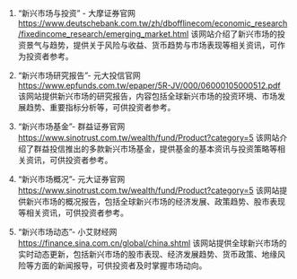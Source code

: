 

1. “新兴市场与投资” - 大摩证券官网
https://www.deutschebank.com.tw/zh/dbofflinecom/economic_research/fixedincome_research/emerging_market.html
该网站介绍了新兴市场的投资景气与趋势，提供关于风险与收益、货币趋势与市场表现等相关资讯，可作为投资者参考。

2. “新兴市场研究报告”- 元大投信官网
https://www.epfunds.com.tw/epaper/5R-JV/000/06000105000512.pdf
该网站提供新兴市场的研究报告，内容包括全球新兴市场的投资环境、市场发展趋势、重要指标分析等，可供投资者参考。

3. “新兴市场基金”- 群益证券官网
https://www.sinotrust.com.tw/wealth/fund/Product?category=5
该网站介绍了群益投信推出的多款新兴市场基金，提供基金的基本资讯与投资策略等相关资讯，可供投资者参考。

4. “新兴市场概况”- 元大证券官网
https://www.sinotrust.com.tw/wealth/fund/Product?category=5
该网站提供新兴市场的概况报告，包括全球新兴市场的经济发展、政策趋势、股市表现等相关资讯，可供投资者参考。

5. “新兴市场动态”- 小艾财经网
https://finance.sina.com.cn/global/china.shtml
该网站提供全球新兴市场的实时动态更新，包括新兴市场的股市表现、经济发展趋势、货币政策、地缘风险等方面的新闻报导，可供投资者及时掌握市场动向。